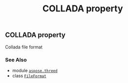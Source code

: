 ﻿---
title: COLLADA property
second_title: Aspose.3D for Python via .NET API References
description: 
type: docs
weight: 100
url: /aspose.threed/fileformat/collada/
is_root: false
---

## COLLADA property


Collada file format

### See Also
* module [`aspose.threed`](../../)
* class [`FileFormat`](/3d/python-net/aspose.threed/fileformat)
